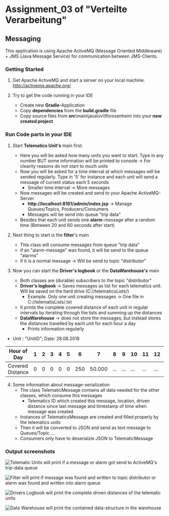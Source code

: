# Assignment_03 of "Verteilte Verarbeitung"
## Messaging 
This application is using Apache ActiveMQ (Message Oriented Middleware) + JMS (Java Message Service) for 
communication between JMS-Clients.  

### Getting Started
1. Get Apache ActiveMQ and start a server on your local machine. http://activemq.apache.org/

2. Try to get the code running in your IDE 
    - Create new **Gradle**-Application
    - Copy **dependencies** from the **build.gradle** file
    - Copy source files from **src**\main\java\vv\fh\rosenheim into your **new created project**

### Run Code parts in your IDE

1. Start **Telematics Unit's** main first.
    - Here you will be asked how many units you want to start. Type in any number BUT some information will be printed to console -> For clearity reasons do not start to much units
    - Now you will be asked for a time interval at which messages will be sended regularly. Type in '5' for instance and each unit will send a message of current status each 5 seconds
        - Smaller time interval -> More messages
    - Now messages will be created and send to your Apache ActiveMQ-Server 
        - **http://localhost:8161/admin/index.jsp** -> Manage Queues/Topics, Producers/Consumers
        - Messages will be send into queue "trip data"
    - Besides that each unit sends one **alarm**-message after a random time (Between 20 and 60 seconds after start)

2. Next thing to start is the **filter**'s main
    - This class will consume messages from queue "trip data"
    - if an "alarm-message" was found, it will be send to the queue "alarms"
    - if it is a normal message -> Will be send to topic "distributor"

3. Now you can start the **Driver's logbook** or the **DataWarehouse's** main
    - Both classes are (durable) subscribers to the topic "distributor" 
    - **Driver's logbook** -> Saves messages as list for each telematics unit. Will be saved on the hard drive  (C://telematicsLists/)
        - Example. Only one unit creating messages -> One file in C://telematisLists/<TelematicsID>.txt
    - It prints the complete covered distance of each unit in regular intervals by iterating through the lists and summing up the distances
    - **DataWarehouse** -> does not store the messages, but instead stores the distances travelled by each unit for each hour a day 
        - Prints information regularly
- Unit : "UnitID"; Date: 28.06.2018

| Hour of Day | 1 | 2 | 3 | 4 | 5 | 6 | 7 | 8 | 9 | 10 | 11 | 12 | 13 | 14 | 15 | 16 | 17 | 18 | 19 | 20 | 21 | 22 | 23 | 24 |
|---|---|---|---|---|---|---|---|---|---|---|---|---|---|---|---|---|---|---|---|---|---|---|---|---|                     
| Covered Distance | 0 | 0 | 0 | 0 | 0 | 250 | 50.000 | ... | ... | ... | ... | ... | ... | ... | ... | ... | ... | ... | ... | ... | ... | ... | ... | ... |


4. Some information about message-serialization
    - The class TelematicMessage contains all data needed for the other classes, which consume this messages
        - Telematics ID which created this message, location, driven distance since last message and timestamp of time when message was created
    - Instances of TelematicsMessage are created and filled properly by the telematics units
    - Then it will be converted to JSON and send as text message to Queues/Topic ...
    - Consumers only have to deserialzie JSON to TelematicMessage

### Output screenshots
![Telematic Units will print if a message or alarm got send to ActiveMQ's trip-data queue](https://inf-git.fh-rosenheim.de/vv-ss18/SabolotniDennis/blob/dev/Assignment02/doc/UnitsPrint.JPG)

![Filter will print if message was found and written to topic distributor or alarm was found and written into alarm queue](https://inf-git.fh-rosenheim.de/vv-ss18/SabolotniDennis/blob/dev/Assignment02/doc/FilterPrint.JPG)

![Drivers Logbook will print the complete driven distances of the telematic units](https://inf-git.fh-rosenheim.de/vv-ss18/SabolotniDennis/blob/dev/Assignment02/doc/LogbookPrint.JPG)

![Data Warehouse will print the contained data-structure in the warehouse](https://inf-git.fh-rosenheim.de/vv-ss18/SabolotniDennis/blob/dev/Assignment02/doc/WarehousePrint.JPG)



